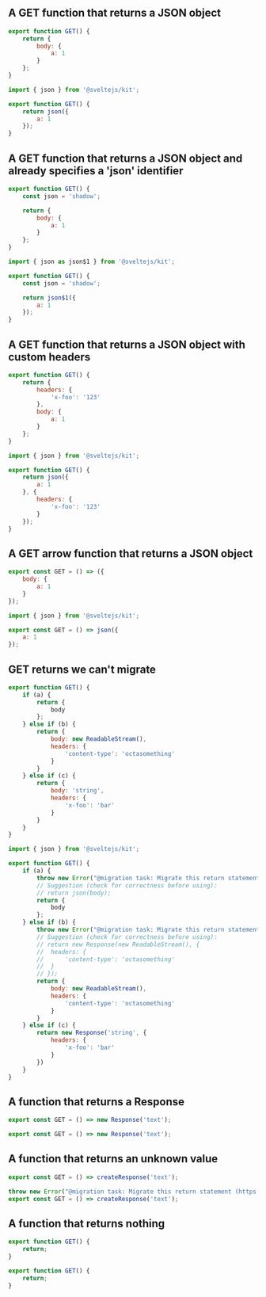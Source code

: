 ## A GET function that returns a JSON object

```js before
export function GET() {
	return {
		body: {
			a: 1
		}
	};
}
```

```js after
import { json } from '@sveltejs/kit';

export function GET() {
	return json({
		a: 1
	});
}
```

## A GET function that returns a JSON object and already specifies a 'json' identifier

```js before
export function GET() {
	const json = 'shadow';

	return {
		body: {
			a: 1
		}
	};
}
```

```js after
import { json as json$1 } from '@sveltejs/kit';

export function GET() {
	const json = 'shadow';

	return json$1({
		a: 1
	});
}
```

## A GET function that returns a JSON object with custom headers

```js before
export function GET() {
	return {
		headers: {
			'x-foo': '123'
		},
		body: {
			a: 1
		}
	};
}
```

```js after
import { json } from '@sveltejs/kit';

export function GET() {
	return json({
		a: 1
	}, {
		headers: {
			'x-foo': '123'
		}
	});
}
```

## A GET arrow function that returns a JSON object

```js before
export const GET = () => ({
	body: {
		a: 1
	}
});
```

```js after
import { json } from '@sveltejs/kit';

export const GET = () => json({
	a: 1
});
```

## GET returns we can't migrate

```js before
export function GET() {
	if (a) {
		return {
			body
		};
	} else if (b) {
		return {
			body: new ReadableStream(),
			headers: {
				'content-type': 'octasomething'
			}
		}
	} else if (c) {
		return {
			body: 'string',
			headers: {
				'x-foo': 'bar'
			}
		}
	}
}
```

```js after
import { json } from '@sveltejs/kit';

export function GET() {
	if (a) {
		throw new Error("@migration task: Migrate this return statement (https://github.com/sveltejs/kit/discussions/5774#discussioncomment-3292701)");
		// Suggestion (check for correctness before using):
		// return json(body);
		return {
			body
		};
	} else if (b) {
		throw new Error("@migration task: Migrate this return statement (https://github.com/sveltejs/kit/discussions/5774#discussioncomment-3292701)");
		// Suggestion (check for correctness before using):
		// return new Response(new ReadableStream(), {
		// 	headers: {
		// 		'content-type': 'octasomething'
		// 	}
		// });
		return {
			body: new ReadableStream(),
			headers: {
				'content-type': 'octasomething'
			}
		}
	} else if (c) {
		return new Response('string', {
			headers: {
				'x-foo': 'bar'
			}
		})
	}
}
```

## A function that returns a Response

```js before
export const GET = () => new Response('text');
```

```js after
export const GET = () => new Response('text');
```

## A function that returns an unknown value

```js before
export const GET = () => createResponse('text');
```

```js after
throw new Error("@migration task: Migrate this return statement (https://github.com/sveltejs/kit/discussions/5774#discussioncomment-3292701)");
export const GET = () => createResponse('text');
```

## A function that returns nothing

```js before
export function GET() {
	return;
}
```

```js after
export function GET() {
	return;
}
```
